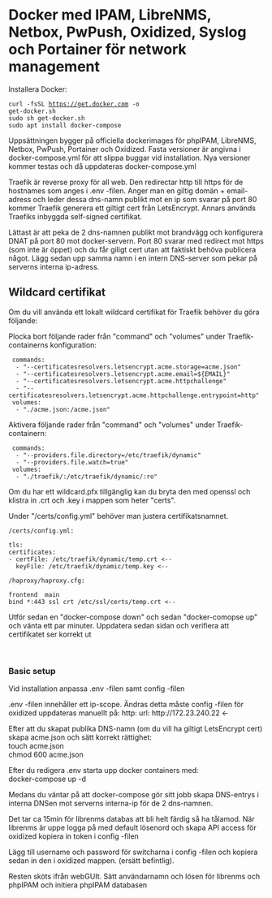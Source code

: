 <h1>Docker med IPAM, LibreNMS, Netbox, PwPush, Oxidized, Syslog och Portainer för network management</h1>

<p>Installera Docker:</p>

<code>curl -fsSL https://get.docker.com -o get-docker.sh</code><br>
<code>sudo sh get-docker.sh</code><br>
<code>sudo apt install docker-compose</code>

<p>Uppsättningen bygger på officiella dockerimages för phpIPAM, LibreNMS, Netbox, PwPush, Portainer och Oxidized. Fasta versioner är angivna i docker-compose.yml för att slippa buggar vid installation. Nya versioner kommer testas och då uppdateras docker-compose.yml
</p>

<p>Traefik är reverse proxy för all web. Den redirectar http till https för de hostnames som anges i .env -filen. Anger man en giltig domän + email-adress och leder dessa dns-namn publikt mot en ip som svarar på port 80 kommer Traefik generera ett giltigt cert från LetsEncrypt. Annars används Traefiks inbyggda self-signed certifikat.
</p>

<p>Lättast är att peka de 2 dns-namnen publikt mot brandvägg och konfigurera DNAT på port 80 mot docker-servern. Port 80 svarar med redirect mot https (som inte är öppet) och du får giligt cert utan att faktiskt behöva publicera något. Lägg sedan upp samma namn i en intern DNS-server som pekar på serverns interna ip-adress.
</p>

## Wildcard certifikat

Om du vill använda ett lokalt wildcard certifikat för Traefik behöver du göra följande:

Plocka bort följande rader från "command" och "volumes" under Traefik-containerns konfiguration:
       
     commands:
      - "--certificatesresolvers.letsencrypt.acme.storage=acme.json"
      - "--certificatesresolvers.letsencrypt.acme.email=${EMAIL}"  
      - "--certificatesresolvers.letsencrypt.acme.httpchallenge"
      - "--certificatesresolvers.letsencrypt.acme.httpchallenge.entrypoint=http"
     volumes:
      - "./acme.json:/acme.json"
      
Aktivera följande rader från "command" och "volumes" under Traefik-containern:</p>

     commands:
      - "--providers.file.directory=/etc/traefik/dynamic"
      - "--providers.file.watch=true"
     volumes:
      - "./traefik/:/etc/traefik/dynamic/:ro" 

<p>Om du har ett wildcard.pfx tillgänglig kan du bryta den med openssl och klistra in .crt och .key i mappen som heter "certs".</p>

Under "/certs/config.yml" behöver man justera certifikatsnamnet.
    
    /certs/config.yml:
       
    tls:
    certificates:
    - certFile: /etc/traefik/dynamic/temp.crt <--
      keyFile: /etc/traefik/dynamic/temp.key <--
    
    /haproxy/haproxy.cfg:
       
    frontend  main
    bind *:443 ssl crt /etc/ssl/certs/temp.crt <--
   
<p>Utför sedan en "docker-compose down" och sedan "docker-comopse up" och vänta ett par minuter. Uppdatera sedan sidan och verifiera att certifikatet ser korrekt ut</p>

<br>
<h3> Basic setup </h3>
<p> Vid installation anpassa .env -filen samt config -filen </p>
<p>.env -filen innehåller ett ip-scope. Ändras detta måste config -filen för oxidized uppdateras manuellt på:
http:
url: http://172.23.240.22  <-
</p>
<p> Efter att du skapat publika DNS-namn (om du vill ha giltigt LetsEncrypt cert) skapa acme.json och sätt korrekt rättighet:
<br> touch acme.json
<br> chmod 600 acme.json
<p> Efter du redigera .env starta upp docker containers med: <BR>
docker-compose up -d
<p> Medans du väntar på att docker-compose gör sitt jobb skapa DNS-entrys i interna DNSen mot serverns interna-ip för de 2 dns-namnen.</p>
<p> Det tar ca 15min för librenms databas att bli helt färdig så ha tålamod. 
När librenms är uppe logga på med default lösenord och skapa API access för oxidized kopiera in token i config -filen 
</p>
<p> Lägg till username och password för switcharna i config -filen och kopiera sedan in den i oxidized mappen. (ersätt befintlig).
</p>
<p> Resten sköts ifrån webGUIt. Sätt användarnamn och lösen för librenms och phpIPAM och initiera phpIPAM databasen
</p>
